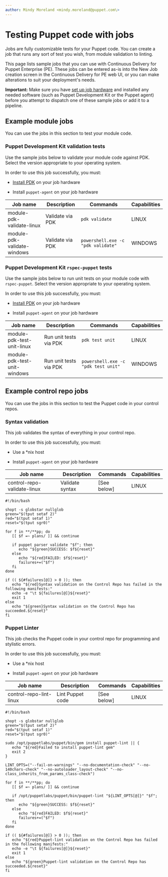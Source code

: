 ```yaml
---
author: Mindy Moreland <mindy.moreland@puppet.com\>
---
```


# Testing Puppet code with jobs

Jobs are fully customizable tests for your Puppet code. You can create a job that runs any sort of test you wish, from module validation to linting.

This page lists sample jobs that you can use with Continuous Delivery for Puppet Enterprise \(PE\). These jobs can be entered as-is into the New Job creation screen in the Continuous Delivery for PE web UI, or you can make alterations to suit your deployment's needs.

**Important:** Make sure you have [set up job hardware](configure_job_hardware.md#) and installed any needed software \(such as Puppet Development Kit or the Puppet agent\) before you attempt to dispatch one of these sample jobs or add it to a pipeline.

## Example module jobs

You can use the jobs in this section to test your module code.

### Puppet Development Kit validation tests

Use the sample jobs below to validate your module code against PDK. Select the version appropriate to your operating system.  

In order to use this job successfully, you must:

-   [Install PDK](https://puppet.com/docs/pdk/1.x/pdk_install.html) on your job hardware

-   Install `puppet-agent` on your job hardware


|Job name|Description|Commands|Capabilities|
|--------|-----------|--------|------------|
|module-pdk-validate-linux|Validate via PDK|`pdk validate`|LINUX|
|module-pdk-validate-windows|Validate via PDK|`powershell.exe -c "pdk validate"`|WINDOWS|

### Puppet Development Kit `rspec-puppet` tests

Use the sample jobs below to run unit tests on your module code with `rspec-puppet`. Select the version appropriate to your operating system.  

In order to use this job successfully, you must:

-   [Install PDK](https://puppet.com/docs/pdk/1.x/pdk_install.html) on your job hardware

-   Install `puppet-agent` on your job hardware


|Job name|Description|Commands|Capabilities|
|--------|-----------|--------|------------|
|module-pdk-test-unit-linux|Run unit tests via PDK|`pdk test unit`|LINUX|
|module-pdk-test-unit-windows|Run unit tests via PDK|`powershell.exe -c "pdk test unit"`|WINDOWS|

## Example control repo jobs

You can use the jobs in this section to test the Puppet code in your control repos.

### Syntax validation

This job validates the syntax of everything in your control repo.

In order to use this job successfully, you must:

-   Use a \*nix host

-   Install `puppet-agent` on your job hardware


|Job name|Description|Commands|Capabilities|
|--------|-----------|--------|------------|
|control-repo-validate-linux|Validate syntax|\[See below\]|LINUX|

```
#!/bin/bash
 
shopt -s globstar nullglob
green="$(tput setaf 2)"
red="$(tput setaf 1)"
reset="$(tput sgr0)"
 
for f in **/**pp; do
   [[ $f =~ plans/ ]] && continue
 
   if puppet parser validate "$f"; then
      echo "${green}SUCCESS: $f${reset}"
   else
      echo "${red}FAILED: $f${reset}"
      failures+=("$f")
   fi
done
 
if (( ${#failures[@]} > 0 )); then
   echo "${red}Syntax validation on the Control Repo has failed in the following manifests:"
   echo -e "\t ${failures[@]}${reset}"
   exit 1
else
   echo "${green}Syntax validation on the Control Repo has succeeded.${reset}"
fi
```

### Puppet Linter

This job checks the Puppet code in your control repo for programming and stylistic errors.

In order to use this job successfully, you must:

-   Use a \*nix host

-   Install `puppet-agent` on your job hardware


|Job name|Description|Commands|Capabilities|
|--------|-----------|--------|------------|
|control-repo-lint-linux|Lint Puppet code|\[See below\]|LINUX|

```
#!/bin/bash
 
shopt -s globstar nullglob
green="$(tput setaf 2)"
red="$(tput setaf 1)"
reset="$(tput sgr0)"
 
sudo /opt/puppetlabs/puppet/bin/gem install puppet-lint || {
   echo "${red}Failed to install puppet-lint gem"
   exit 2
}
 
LINT_OPTS=("--fail-on-warnings" "--no-documentation-check" "--no-140chars-check" "--no-autoloader_layout-check" "--no-class_inherits_from_params_class-check")
 
for f in **/**pp; do
   [[ $f =~ plans/ ]] && continue
 
   if /opt/puppetlabs/puppet/bin/puppet-lint "${LINT_OPTS[@]}" "$f"; then
      echo "${green}SUCCESS: $f${reset}"
   else
      echo "${red}FAILED: $f${reset}"
      failures+=("$f")
   fi
done
 
if (( ${#failures[@]} > 0 )); then
   echo "${red}Puppet-lint validation on the Control Repo has failed in the following manifests:"
   echo -e "\t ${failures[@]}${reset}"
   exit 1
else
   echo "${green}Puppet-lint validation on the Control Repo has succeeded.${reset}"
fi
```

